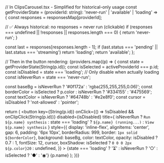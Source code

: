 // In ClipsCarousel.tsx - Simplified for historical-only usage
const getProviderState = (providerId: string): 'never-run' | 'available' | 'loading' => {
  const responses = responsesMap[providerId];
  
  // ✅ Always historical: no responses = never run (clickable)
  if (responses === undefined || !responses || responses.length === 0) {
    return 'never-run';
  }
  
  const last = responses[responses.length - 1];
  if (last.status === 'pending' || last.status === 'streaming') return 'loading';
  return 'available';
};

// Then in the button rendering:
{providers.map((p) => {
  const state = getProviderState(String(p.id));
  const isSelected = activeProviderId === p.id;
  const isDisabled = state === 'loading'; // Only disable when actually loading
  const isNeverRun = state === 'never-run';
  
  const baseBg = isNeverRun ? '#0f172a' : 'rgba(255,255,255,0.06)';
  const borderColor = isSelected ? p.color : isNeverRun ? '#334155' : '#475569';
  const textColor = isNeverRun ? '#64748b' : '#e2e8f0';
  const cursor = isDisabled ? 'not-allowed' : 'pointer';

  return (
    <button
      key={String(p.id)}
      onClick={() => !isDisabled && onClipClick(String(p.id))}
      disabled={isDisabled}
      title={
        isNeverRun ? `Run ${p.name} synthesis` : 
        state === 'loading' ? `${p.name} (running...)` : 
        `View ${p.name} synthesis`
      }
      style={{
        display: 'inline-flex',
        alignItems: 'center',
        gap: 6,
        padding: '6px 10px',
        borderRadius: 999,
        border: `1px solid ${borderColor}`,
        background: baseBg,
        color: textColor,
        opacity: isDisabled ? 0.7 : 1,
        fontSize: 12,
        cursor,
        boxShadow: isSelected ? `0 0 0 2px ${p.color}20` : undefined,
      }}
    >
      {state === 'loading' ? '⏳' : 
       isNeverRun ? '○' : 
       isSelected ? '●' : '◉'} 
      {p.name}
    </button>
  );
})}